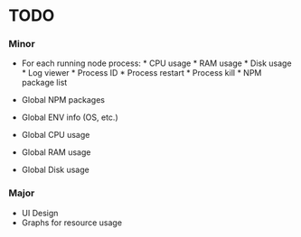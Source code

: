 # TODO

### Minor
  * For each running node process:
          * CPU usage
          * RAM usage
          * Disk usage
          * Log viewer
          * Process ID
          * Process restart
          * Process kill
          * NPM package list
          
   * Global NPM packages
   * Global ENV info (OS, etc.)
   * Global CPU usage
   * Global RAM usage
   * Global Disk usage

### Major

  * UI Design
  * Graphs for resource usage

